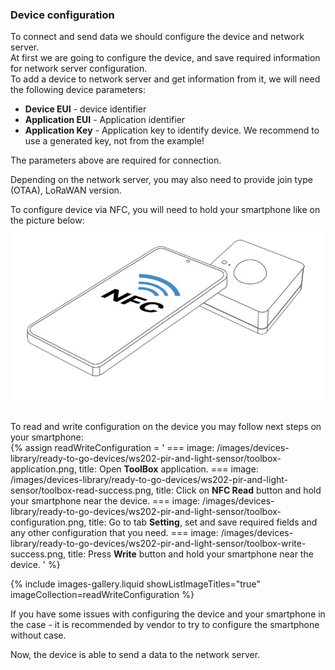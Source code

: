 ### Device configuration

To connect and send data we should configure the device and network server.  
At first we are going to configure the device, and save required information for network server configuration.  
To add a device to network server and get information from it, we will need the following device parameters:  
 - **Device EUI** - device identifier
 - **Application EUI** - Application identifier
 - **Application Key** - Application key to identify device. We recommend to use a generated key, not from the example!  

The parameters above are required for connection.  

Depending on the network server, you may also need to provide join type (OTAA), LoRaWAN version.  

To configure device via NFC, you will need to hold your smartphone like on the picture below:  
![NFC zone](/images/devices-library/ready-to-go-devices/ws202-pir-and-light-sensor/nfc-area.png)  
<br>

To read and write configuration on the device you may follow next steps on your smartphone:  
{% assign readWriteConfiguration = '
    ===
        image: /images/devices-library/ready-to-go-devices/ws202-pir-and-light-sensor/toolbox-application.png,
        title: Open **ToolBox** application.
    ===
        image: /images/devices-library/ready-to-go-devices/ws202-pir-and-light-sensor/toolbox-read-success.png,
        title: Click on **NFC Read** button and hold your smartphone near the device.
    ===
        image: /images/devices-library/ready-to-go-devices/ws202-pir-and-light-sensor/toolbox-configuration.png,
        title: Go to tab **Setting**, set and save required fields and any other configuration that you need.
    ===
        image: /images/devices-library/ready-to-go-devices/ws202-pir-and-light-sensor/toolbox-write-success.png,
        title: Press **Write** button and hold your smartphone near the device.
'
%}

{% include images-gallery.liquid showListImageTitles="true" imageCollection=readWriteConfiguration %}

If you have some issues with configuring the device and your smartphone in the case - it is recommended by vendor to try to configure the smartphone without case.  

Now, the device is able to send a data to the network server.  
